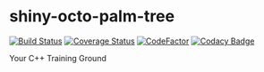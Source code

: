 # shiny-octo-palm-tree

[![Build Status](https://travis-ci.org/jbreitbart/shiny-octo-palm-tree.svg?branch=master)](https://travis-ci.org/jbreitbart/shiny-octo-palm-tree)
[![Coverage Status](https://coveralls.io/repos/github/jbreitbart/shiny-octo-palm-tree/badge.svg?branch=master)](https://coveralls.io/github/jbreitbart/shiny-octo-palm-tree?branch=master)
[![CodeFactor](https://www.codefactor.io/repository/github/jbreitbart/shiny-octo-palm-tree/badge)](https://www.codefactor.io/repository/github/jbreitbart/shiny-octo-palm-tree)
[![Codacy Badge](https://api.codacy.com/project/badge/Grade/45fe67e167934068b22d6b4cdfbb19ab)](https://app.codacy.com/app/jbreitbart/shiny-octo-palm-tree?utm_source=github.com&utm_medium=referral&utm_content=jbreitbart/shiny-octo-palm-tree&utm_campaign=Badge_Grade_Dashboard)

Your C++ Training Ground
